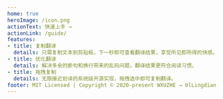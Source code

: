 ```yaml
---
home: true
heroImage: /icon.png
actionText: 快速上手 →
actionLink: /guide/
features:
- title: 复制翻译
  details: 只需复制文本到剪贴板，下一秒即可查看翻译结果，享受所见即所得的快感。
- title: 优化翻译
  details: 解决多余的断句和换行带来的乱码问题，翻译结果更符合阅读习惯。
- title: 拖拽复制
  details: 无限接近划译的系统级开源实现，拖拽选中即可复制翻译。
footer: MIT Licensed | Copyright © 2020-present WXUZHE → 0lLingdian
---
```



